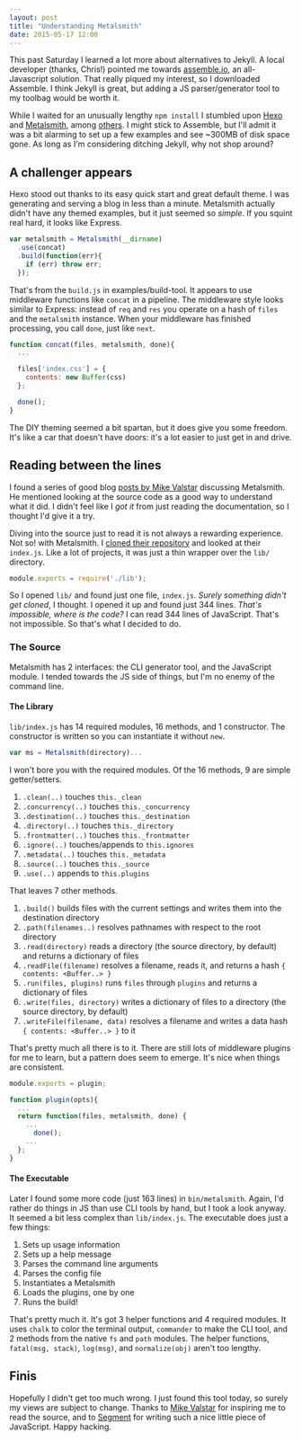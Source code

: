 ```yaml
---
layout: post
title: "Understanding Metalsmith"
date: 2015-05-17 12:00
---
```


This past Saturday I learned a lot more about alternatives to Jekyll.  A local developer (thanks, Chris!) pointed me towards [assemble.io][asmbl], an all-Javascript solution.  That really piqued my interest, so I downloaded Assemble.  I think Jekyll is great, but adding a JS parser/generator tool to my toolbag would be worth it.

While I waited for an unusually lengthy `npm install` I stumbled upon [Hexo][hexo] and [Metalsmith][metal], among [others][st-gen].  I might stick to Assemble, but I'll admit it was a bit alarming to set up a few examples and see ~300MB of disk space gone.  As long as I'm considering ditching Jekyll, why not shop around?

## A challenger appears

Hexo stood out thanks to its easy quick start and great default theme.  I was generating and serving a blog in less than a minute.  Metalsmith actually didn't have any themed examples, but it just seemed so *simple*.  If you squint real hard, it looks like Express.

~~~javascript
var metalsmith = Metalsmith(__dirname)
  .use(concat)
  .build(function(err){
    if (err) throw err;
  });
~~~

That's from the `build.js` in examples/build-tool.  It appears to use middleware functions like `concat` in a pipeline.  The middleware style looks similar to Express: instead of `req` and `res` you operate on a hash of `files` and the `metalsmith` instance.  When your middleware has finished processing, you call `done`, just like `next`.

~~~javascript
function concat(files, metalsmith, done){
  ...

  files['index.css'] = {
    contents: new Buffer(css)
  };

  done();
}
~~~

The DIY theming seemed a bit spartan, but it does give you some freedom.  It's like a car that doesn't have doors: it's a lot easier to just get in and drive.

## Reading between the lines

I found a series of good blog [posts by Mike Valstar][valstar] discussing Metalsmith.  He mentioned looking at the source code as a good way to understand what it did.  I didn't feel like I *got it* from just reading the documentation, so I thought I'd give it a try.

Diving into the source just to read it is not always a rewarding experience.  Not so! with Metalsmith.  I [cloned their repository][metal-gh] and looked at their `index.js`.  Like a lot of projects, it was just a thin wrapper over the `lib/` directory.

~~~javascript
module.exports = require('./lib');
~~~

So I opened `lib/` and found just one file, `index.js`.  *Surely something didn't get cloned*, I thought.  I opened it up and found just 344 lines.  *That's impossible, where is the code?*  I can read 344 lines of JavaScript.  That's not impossible.  So that's what I decided to do.

### The Source

Metalsmith has 2 interfaces: the CLI generator tool, and the JavaScript module.  I tended towards the JS side of things, but I'm no enemy of the command line.

#### The Library

`lib/index.js` has 14 required modules, 16 methods, and 1 constructor.  The constructor is written so you can instantiate it without `new`.

~~~javascript
var ms = Metalsmith(directory)...
~~~

I won't bore you with the required modules.  Of the 16 methods, 9 are simple getter/setters.

1.  `.clean(..)` touches `this._clean`
1.  `.concurrency(..)` touches `this._concurrency`
1.  `.destination(..)` touches `this._destination`
1.  `.directory(..)` touches `this._directory`
1.  `.frontmatter(..)` touches `this._frontmatter`
1.  `.ignore(..)` touches/appends to `this.ignores`
1.  `.metadata(..)` touches `this._metadata`
1.  `.source(..)` touches `this._source`
1.  `.use(..)` appends to `this.plugins`

That leaves 7 other methods.

1.  `.build()` builds files with the current settings and writes them into the destination directory
1.  `.path(filenames..)` resolves pathnames with respect to the root directory
1.  `.read(directory)` reads a directory (the source directory, by default) and returns a dictionary of files
1.  `.readFile(filename)` resolves a filename, reads it, and returns a hash `{ contents: <Buffer..> }`
1.  `.run(files, plugins)` runs `files` through `plugins` and returns a dictionary of files
1.  `.write(files, directory)` writes a dictionary of files to a directory (the source directory, by default)
1.  `.writeFile(filename, data)` resolves a filename and writes a data hash `{ contents: <Buffer..> }` to it

That's pretty much all there is to it.  There are still lots of middleware plugins for me to learn, but a pattern does seem to emerge.  It's nice when things are consistent.

~~~javascript
module.exports = plugin;

function plugin(opts){
  ...
  return function(files, metalsmith, done) {
    ...
      done();
    ...
  };
}
~~~

#### The Executable

Later I found some more code (just 163 lines) in `bin/metalsmith`.  Again, I'd rather do things in JS than use CLI tools by hand, but I took a look anyway.  It seemed a bit less complex than `lib/index.js`.  The executable does just a few things:

1.  Sets up usage information
1.  Sets up a help message
1.  Parses the command line arguments
1.  Parses the config file
1.  Instantiates a Metalsmith
1.  Loads the plugins, one by one
1.  Runs the build!

That's pretty much it.  It's got 3 helper functions and 4 required modules.  It uses `chalk` to color the terminal output, `commander` to make the CLI tool, and 2 methods from the native `fs` and `path` modules.  The helper functions, `fatal(msg, stack)`, `log(msg)`, and `normalize(obj)` aren't too lengthy.

## Finis

Hopefully I didn't get too much wrong.  I just found this tool today, so surely my views are subject to change.  Thanks to [Mike Valstar][valstar-home] for inspiring me to read the source,  and to [Segment][segment] for writing such a nice little piece of JavaScript.  Happy hacking.

[st-gen]: http://staticgen.com
[asmbl]: http://assemble.io
[hexo]: http://hexo.io
[metal]: http://metalsmith.io
[metal-gh]: https://github.com/segmentio/metalsmith/
[valstar]: http://mikevalstar.com/post/getting-started/
[valstar-home]: http://mikevalstar.com/
[segment]: https://segment.com/
